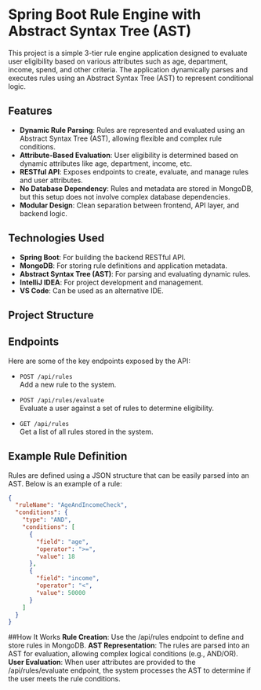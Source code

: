 # Spring Boot Rule Engine with Abstract Syntax Tree (AST)

This project is a simple 3-tier rule engine application designed to evaluate user eligibility based on various attributes such as age, department, income, spend, and other criteria. The application dynamically parses and executes rules using an Abstract Syntax Tree (AST) to represent conditional logic.

## Features

- **Dynamic Rule Parsing**: Rules are represented and evaluated using an Abstract Syntax Tree (AST), allowing flexible and complex rule conditions.
- **Attribute-Based Evaluation**: User eligibility is determined based on dynamic attributes like age, department, income, etc.
- **RESTful API**: Exposes endpoints to create, evaluate, and manage rules and user attributes.
- **No Database Dependency**: Rules and metadata are stored in MongoDB, but this setup does not involve complex database dependencies.
- **Modular Design**: Clean separation between frontend, API layer, and backend logic.

## Technologies Used

- **Spring Boot**: For building the backend RESTful API.
- **MongoDB**: For storing rule definitions and application metadata.
- **Abstract Syntax Tree (AST)**: For parsing and evaluating dynamic rules.
- **IntelliJ IDEA**: For project development and management.
- **VS Code**: Can be used as an alternative IDE.

## Project Structure


## Endpoints

Here are some of the key endpoints exposed by the API:

- `POST /api/rules`  
  Add a new rule to the system.

- `POST /api/rules/evaluate`  
  Evaluate a user against a set of rules to determine eligibility.

- `GET /api/rules`  
  Get a list of all rules stored in the system.

## Example Rule Definition

Rules are defined using a JSON structure that can be easily parsed into an AST. Below is an example of a rule:

```json
{
  "ruleName": "AgeAndIncomeCheck",
  "conditions": {
    "type": "AND",
    "conditions": [
      {
        "field": "age",
        "operator": ">=",
        "value": 18
      },
      {
        "field": "income",
        "operator": "<",
        "value": 50000
      }
    ]
  }
}
```
##How It Works
**Rule Creation**: Use the /api/rules endpoint to define and store rules in MongoDB.
**AST Representation**: The rules are parsed into an AST for evaluation, allowing complex logical conditions (e.g., AND/OR).
**User Evaluation**: When user attributes are provided to the /api/rules/evaluate endpoint, the system processes the AST to determine if the user meets the rule conditions.

